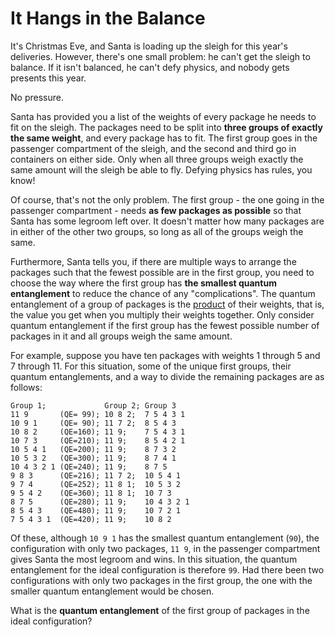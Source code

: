 # It Hangs in the Balance

It's Christmas Eve, and Santa is loading up the sleigh for this year's deliveries. However, there's one small problem:
he can't get the sleigh to balance. If it isn't balanced, he can't defy physics, and nobody gets presents this year.

No pressure.

Santa has provided you a list of the weights of every package he needs to fit on the sleigh. The packages need to be
split into **three groups of exactly the same weight**, and every package has to fit. The first group goes in the
passenger compartment of the sleigh, and the second and third go in containers on either side. Only when all three
groups weigh exactly the same amount will the sleigh be able to fly. Defying physics has rules, you know!

Of course, that's not the only problem. The first group - the one going in the passenger compartment - needs **as few
packages as possible** so that Santa has some legroom left over. It doesn't matter how many packages are in either of
the other two groups, so long as all of the groups weigh the same.

Furthermore, Santa tells you, if there are multiple ways to arrange the packages such that the fewest possible are in
the first group, you need to choose the way where the first group has **the smallest quantum entanglement** to reduce
the chance of any "complications". The quantum entanglement of a group of packages is
the [product](https://en.wikipedia.org/wiki/Product_%28mathematics%29) of their weights, that is, the value you get when
you multiply their weights together. Only consider quantum entanglement if the first group has the fewest possible
number of packages in it and all groups weigh the same amount.

For example, suppose you have ten packages with weights 1 through 5 and 7 through 11. For this situation, some of the
unique first groups, their quantum entanglements, and a way to divide the remaining packages are as follows:

```
Group 1;             Group 2; Group 3
11 9       (QE= 99); 10 8 2;  7 5 4 3 1
10 9 1     (QE= 90); 11 7 2;  8 5 4 3
10 8 2     (QE=160); 11 9;    7 5 4 3 1
10 7 3     (QE=210); 11 9;    8 5 4 2 1
10 5 4 1   (QE=200); 11 9;    8 7 3 2
10 5 3 2   (QE=300); 11 9;    8 7 4 1
10 4 3 2 1 (QE=240); 11 9;    8 7 5
9 8 3      (QE=216); 11 7 2;  10 5 4 1
9 7 4      (QE=252); 11 8 1;  10 5 3 2
9 5 4 2    (QE=360); 11 8 1;  10 7 3
8 7 5      (QE=280); 11 9;    10 4 3 2 1
8 5 4 3    (QE=480); 11 9;    10 7 2 1
7 5 4 3 1  (QE=420); 11 9;    10 8 2
```

Of these, although `10 9 1` has the smallest quantum entanglement (`90`), the configuration with only two packages,
`11 9`, in the passenger compartment gives Santa the most legroom and wins. In this situation, the quantum entanglement
for the ideal configuration is therefore `99`. Had there been two configurations with only two packages in the first
group, the one with the smaller quantum entanglement would be chosen.

What is the **quantum entanglement** of the first group of packages in the ideal configuration?
